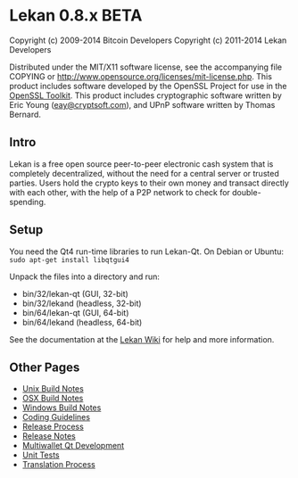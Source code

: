 Lekan 0.8.x BETA
====================

Copyright (c) 2009-2014 Bitcoin Developers
Copyright (c) 2011-2014 Lekan Developers

Distributed under the MIT/X11 software license, see the accompanying
file COPYING or http://www.opensource.org/licenses/mit-license.php.
This product includes software developed by the OpenSSL Project for use in the [OpenSSL Toolkit](http://www.openssl.org/). This product includes
cryptographic software written by Eric Young ([eay@cryptsoft.com](mailto:eay@cryptsoft.com)), and UPnP software written by Thomas Bernard.


Intro
---------------------
Lekan is a free open source peer-to-peer electronic cash system that is
completely decentralized, without the need for a central server or trusted
parties.  Users hold the crypto keys to their own money and transact directly
with each other, with the help of a P2P network to check for double-spending.


Setup
---------------------
You need the Qt4 run-time libraries to run Lekan-Qt. On Debian or Ubuntu:
	`sudo apt-get install libqtgui4`

Unpack the files into a directory and run:

- bin/32/lekan-qt (GUI, 32-bit)
- bin/32/lekand (headless, 32-bit)
- bin/64/lekan-qt (GUI, 64-bit)
- bin/64/lekand (headless, 64-bit)

See the documentation at the [Lekan Wiki](http://lekan.info)
for help and more information.


Other Pages
---------------------
- [Unix Build Notes](build-unix.md)
- [OSX Build Notes](build-osx.md)
- [Windows Build Notes](build-msw.md)
- [Coding Guidelines](coding.md)
- [Release Process](release-process.md)
- [Release Notes](release-notes.md)
- [Multiwallet Qt Development](multiwallet-qt.md)
- [Unit Tests](unit-tests.md)
- [Translation Process](translation_process.md)
